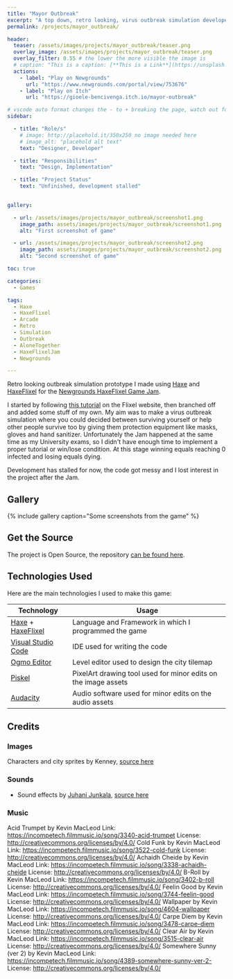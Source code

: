 ```yaml
---
title: "Mayor Outbreak"
excerpt: "A top down, retro looking, virus outbreak simulation developed with Haxe and HaxeFlixel"
permalink: /projects/mayor_outbreak/

header: 
  teaser: /assets/images/projects/mayor_outbreak/teaser.png
  overlay_image: /assets/images/projects/mayor_outbreak/teaser.png
  overlay_filter: 0.55 # the lower the more visible the image is
  # caption: "This is a caption: [**This is a Link**](https://unsplash.com)"
  actions:
    - label: "Play on Newgrounds"
      url: "https://www.newgrounds.com/portal/view/753676"
    - label: "Play on Itch"
      url: "https://gioele-bencivenga.itch.io/mayor-outbreak"

# vscode auto format changes the - to + breaking the page, watch out for that
sidebar: 

  - title: "Role/s"
    # image: http://placehold.it/350x250 no image needed here
    # image_alt: "placehold alt text"
    text: "Designer, Developer"

  - title: "Responsibilities"
    text: "Design, Implementation"

  - title: "Project Status"
    text: "Unfinished, development stalled"
    

gallery:

  - url: /assets/images/projects/mayor_outbreak/screenshot1.png
    image_path: assets/images/projects/mayor_outbreak/screenshot1.png
    alt: "First screenshot of game"

  - url: /assets/images/projects/mayor_outbreak/screenshot2.png
    image_path: assets/images/projects/mayor_outbreak/screenshot2.png
    alt: "Second screenshot of game"

toc: true

categories:
  - Games

tags:
  - Haxe
  - HaxeFlixel
  - Arcade
  - Retro
  - Simulation
  - Outbreak
  - AloneTogether
  - HaxeFlixelJam
  - Newgrounds

---
```


Retro looking outbreak simulation prototype I made using [Haxe](https://haxe.org/) and [HaxeFlixel](https://haxeflixel.com/) for the [Newgrounds HaxeFlixel Game Jam](https://www.newgrounds.com/bbs/topic/1450269).

I started by following [this tutorial](https://haxeflixel.com/documentation/tutorial/) on the Flixel website, then branched off and added some stuff of my own.
My aim was to make a virus outbreak simulation where you could decided between surviving yourself or help other people survive too by giving them protection equipment like masks, gloves and hand sanitizer.
Unfortunately the Jam happened at the same time as my University exams, so I didn't have enough time to implement a proper tutorial or win/lose condition. At this stage winning equals reaching 0 infected and losing equals dying.

Development has stalled for now, the code got messy and I lost interest in the project after the Jam.

## Gallery

{% include gallery caption="Some screenshots from the game" %}

## Get the Source

The project is Open Source, the repository [can be found here](https://github.com/Gioele-Bencivenga/AloneTogether).

## Technologies Used

Here are the main technologies I used to make this game:

| Technology                                                        | Usage                                                          |
| ----------------------------------------------------------------- | -------------------------------------------------------------- |
| [Haxe](https://haxe.org/) + [HaxeFlixel](https://haxeflixel.com/) | Language and Framework in which I programmed the game          |
| [Visual Studio Code](https://code.visualstudio.com/)              | IDE used for writing the code                                  |
| [Ogmo Editor](https://ogmo-editor-3.github.io/)                   | Level editor used to design the city tilemap                   |
| [Piskel](https://www.piskelapp.com/)                              | PixelArt drawing tool used for minor edits on the image assets |
| [Audacity](https://www.audacityteam.org/)                         | Audio software used for minor edits on the audio assets        |

## Credits

### Images

Characters and city sprites by Kenney, [source here](https://kenney.nl/assets/rpg-urban-pack)

### Sounds

- Sound effects by [Juhani Junkala](https://www.youtube.com/watch?v=dbACpSy9FWY), [source here](https://opengameart.org/content/512-sound-effects-8-bit-style)

### Music

Acid Trumpet by Kevin MacLeod
Link: https://incompetech.filmmusic.io/song/3340-acid-trumpet
License: http://creativecommons.org/licenses/by/4.0/
Cold Funk by Kevin MacLeod
Link: https://incompetech.filmmusic.io/song/3522-cold-funk
License: http://creativecommons.org/licenses/by/4.0/
Achaidh Cheide by Kevin MacLeod
Link: https://incompetech.filmmusic.io/song/3338-achaidh-cheide
License: http://creativecommons.org/licenses/by/4.0/
B-Roll by Kevin MacLeod
Link: https://incompetech.filmmusic.io/song/3402-b-roll
License: http://creativecommons.org/licenses/by/4.0/
Feelin Good by Kevin MacLeod
Link: https://incompetech.filmmusic.io/song/3744-feelin-good
License: http://creativecommons.org/licenses/by/4.0/
Wallpaper by Kevin MacLeod
Link: https://incompetech.filmmusic.io/song/4604-wallpaper
License: http://creativecommons.org/licenses/by/4.0/
Carpe Diem by Kevin MacLeod
Link: https://incompetech.filmmusic.io/song/3478-carpe-diem
License: http://creativecommons.org/licenses/by/4.0/
Clear Air by Kevin MacLeod
Link: https://incompetech.filmmusic.io/song/3515-clear-air
License: http://creativecommons.org/licenses/by/4.0/
Somewhere Sunny (ver 2) by Kevin MacLeod
Link: https://incompetech.filmmusic.io/song/4389-somewhere-sunny-ver-2-
License: http://creativecommons.org/licenses/by/4.0/
